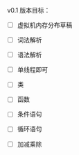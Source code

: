 v0.1 版本目标：
- [ ] 虚拟机内存分布草稿
- [ ] 词法解析
- [ ] 语法解析
- [ ] 单线程即可
- [ ] 类
- [ ] 函数
- [ ] 条件语句
- [ ] 循环语句
- [ ] 加减乘除



